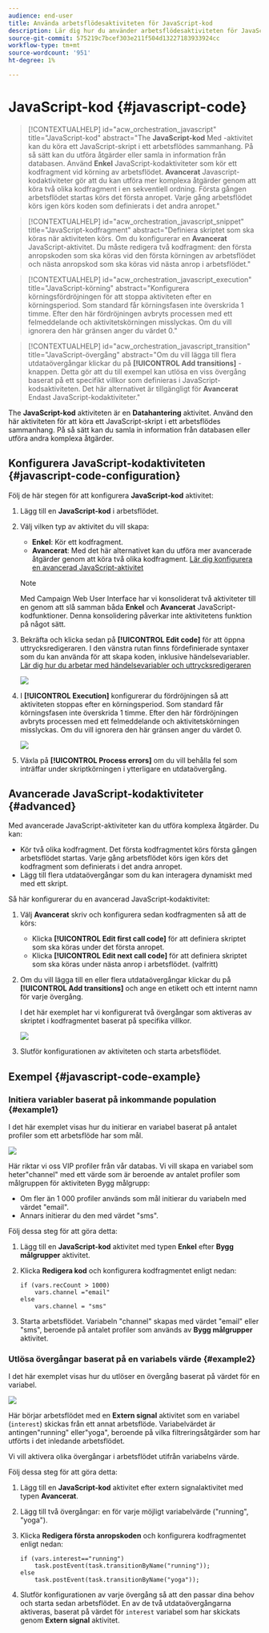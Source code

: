 ```yaml
---
audience: end-user
title: Använda arbetsflödesaktiviteten för JavaScript-kod
description: Lär dig hur du använder arbetsflödesaktiviteten för JavaScript-kod
source-git-commit: 575219c7bcef303e211f504d13227183933924cc
workflow-type: tm+mt
source-wordcount: '951'
ht-degree: 1%

---
```


# JavaScript-kod {#javascript-code}

>[!CONTEXTUALHELP]
>id="acw_orchestration_javascript"
>title="JavaScript-kod"
>abstract="The **JavaScript-kod** Med -aktivitet kan du köra ett JavaScript-skript i ett arbetsflödes sammanhang. På så sätt kan du utföra åtgärder eller samla in information från databasen. Använd **Enkel** JavaScript-kodaktiviteter som kör ett kodfragment vid körning av arbetsflödet. **Avancerat** Javascript-kodaktiviteter gör att du kan utföra mer komplexa åtgärder genom att köra två olika kodfragment i en sekventiell ordning. Första gången arbetsflödet startas körs det första anropet. Varje gång arbetsflödet körs igen körs koden som definierats i det andra anropet."

>[!CONTEXTUALHELP]
>id="acw_orchestration_javascript_snippet"
>title="JavaScript-kodfragment"
>abstract="Definiera skriptet som ska köras när aktiviteten körs. Om du konfigurerar en **Avancerat** JavaScript-aktivitet. Du måste redigera två kodfragment: den första anropskoden som ska köras vid den första körningen av arbetsflödet och nästa anropskod som ska köras vid nästa anrop i arbetsflödet."

>[!CONTEXTUALHELP]
>id="acw_orchestration_javascript_execution"
>title="JavaScript-körning"
>abstract="Konfigurera körningsfördröjningen för att stoppa aktiviteten efter en körningsperiod. Som standard får körningsfasen inte överskrida 1 timme. Efter den här fördröjningen avbryts processen med ett felmeddelande och aktivitetskörningen misslyckas. Om du vill ignorera den här gränsen anger du värdet 0."

>[!CONTEXTUALHELP]
>id="acw_orchestration_javascript_transition"
>title="JavaScript-övergång"
>abstract="Om du vill lägga till flera utdataövergångar klickar du på **[!UICONTROL Add transitions]** -knappen. Detta gör att du till exempel kan utlösa en viss övergång baserat på ett specifikt villkor som definieras i JavaScript-kodsaktiviteten. Det här alternativet är tillgängligt för **Avancerat** Endast JavaScript-kodaktiviteter."

The **JavaScript-kod** aktiviteten är en **Datahantering** aktivitet. Använd den här aktiviteten för att köra ett JavaScript-skript i ett arbetsflödes sammanhang. På så sätt kan du samla in information från databasen eller utföra andra komplexa åtgärder.

## Konfigurera JavaScript-kodaktiviteten {#javascript-code-configuration}

Följ de här stegen för att konfigurera **JavaScript-kod** aktivitet:

1. Lägg till en **JavaScript-kod** i arbetsflödet.

1. Välj vilken typ av aktivitet du vill skapa:

   * **Enkel**: Kör ett kodfragment.
   * **Avancerat**: Med det här alternativet kan du utföra mer avancerade åtgärder genom att köra två olika kodfragment. [Lär dig konfigurera en avancerad JavaScript-aktivitet](#advanced)

   >[!NOTE]
   >
   >Med Campaign Web User Interface har vi konsoliderat två aktiviteter till en genom att slå samman båda **Enkel** och **Avancerat** JavaScript-kodfunktioner. Denna konsolidering påverkar inte aktivitetens funktion på något sätt.

1. Bekräfta och klicka sedan på **[!UICONTROL Edit code]** för att öppna uttrycksredigeraren. I den vänstra rutan finns fördefinierade syntaxer som du kan använda för att skapa koden, inklusive händelsevariabler. [Lär dig hur du arbetar med händelsevariabler och uttrycksredigeraren](../event-variables.md)

   ![](../assets/javascript-editor.png)

1. I **[!UICONTROL Execution]** konfigurerar du fördröjningen så att aktiviteten stoppas efter en körningsperiod. Som standard får körningsfasen inte överskrida 1 timme. Efter den här fördröjningen avbryts processen med ett felmeddelande och aktivitetskörningen misslyckas. Om du vill ignorera den här gränsen anger du värdet 0.

   ![](../assets/javascript-config.png)

1. Växla på **[!UICONTROL Process errors]** om du vill behålla fel som inträffar under skriptkörningen i ytterligare en utdataövergång.

## Avancerade JavaScript-kodaktiviteter {#advanced}

Med avancerade JavaScript-aktiviteter kan du utföra komplexa åtgärder. Du kan:

* Kör två olika kodfragment. Det första kodfragmentet körs första gången arbetsflödet startas. Varje gång arbetsflödet körs igen körs det kodfragment som definierats i det andra anropet.
* Lägg till flera utdataövergångar som du kan interagera dynamiskt med med ett skript.

Så här konfigurerar du en avancerad JavaScript-kodaktivitet:

1. Välj **Avancerat** skriv och konfigurera sedan kodfragmenten så att de körs:

   * Klicka **[!UICONTROL Edit first call code]** för att definiera skriptet som ska köras under det första anropet.
   * Klicka **[!UICONTROL Edit next call code]** för att definiera skriptet som ska köras under nästa anrop i arbetsflödet. (valfritt)

1. Om du vill lägga till en eller flera utdataövergångar klickar du på **[!UICONTROL Add transitions]** och ange en etikett och ett internt namn för varje övergång.

   I det här exemplet har vi konfigurerat två övergångar som aktiveras av skriptet i kodfragmentet baserat på specifika villkor.

   ![](../assets/javascript-transitions.png)

1. Slutför konfigurationen av aktiviteten och starta arbetsflödet.

## Exempel {#javascript-code-example}

### Initiera variabler baserat på inkommande population {#example1}

I det här exemplet visas hur du initierar en variabel baserat på antalet profiler som ett arbetsflöde har som mål.

![](../assets/javascript-example1.png)

Här riktar vi oss VIP profiler från vår databas. Vi vill skapa en variabel som heter&quot;channel&quot; med ett värde som är beroende av antalet profiler som målgruppen för aktiviteten Bygg målgrupp:

* Om fler än 1 000 profiler används som mål initierar du variabeln med värdet &quot;email&quot;.
* Annars initierar du den med värdet &quot;sms&quot;.

Följ dessa steg för att göra detta:

1. Lägg till en **JavaScript-kod** aktivitet med typen **Enkel** efter **Bygg målgrupper** aktivitet.

1. Klicka **Redigera kod** och konfigurera kodfragmentet enligt nedan:

   ```
   if (vars.recCount > 1000)
       vars.channel ="email"
   else
       vars.channel = "sms"
   ```

1. Starta arbetsflödet. Variabeln &quot;channel&quot; skapas med värdet &quot;email&quot; eller &quot;sms&quot;, beroende på antalet profiler som används av **Bygg målgrupper** aktivitet.

### Utlösa övergångar baserat på en variabels värde {#example2}

I det här exemplet visas hur du utlöser en övergång baserat på värdet för en variabel.

![](../assets/javascript-example2-transitions.png)

Här börjar arbetsflödet med en **Extern signal** aktivitet som en variabel (`interest`) skickas från ett annat arbetsflöde. Variabelvärdet är antingen&quot;running&quot; eller&quot;yoga&quot;, beroende på vilka filtreringsåtgärder som har utförts i det inledande arbetsflödet.

Vi vill aktivera olika övergångar i arbetsflödet utifrån variabelns värde.

Följ dessa steg för att göra detta:

1. Lägg till en **JavaScript-kod** aktivitet efter extern signalaktivitet med typen **Avancerat**.

1. Lägg till två övergångar: en för varje möjligt variabelvärde (&quot;running&quot;, &quot;yoga&quot;).

1. Klicka **Redigera första anropskoden** och konfigurera kodfragmentet enligt nedan:

   ```
   if (vars.interest=="running")
       task.postEvent(task.transitionByName("running"));
   else
       task.postEvent(task.transitionByName("yoga"));
   ```

1. Slutför konfigurationen av varje övergång så att den passar dina behov och starta sedan arbetsflödet. En av de två utdataövergångarna aktiveras, baserat på värdet för `interest` variabel som har skickats genom **Extern signal** aktivitet.
